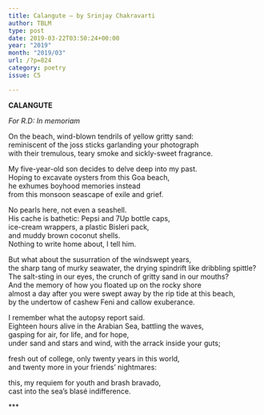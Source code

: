 ```yaml
---
title: Calangute – by Srinjay Chakravarti
author: TBLM
type: post
date: 2019-03-22T03:50:24+00:00
year: "2019"
month: "2019/03"
url: /?p=824
category: poetry
issue: C5

---
```

**CALANGUTE**

_For R.D: In memoriam_

On the beach, wind-blown tendrils of yellow gritty sand:  
reminiscent of the joss sticks garlanding your photograph  
with their tremulous, teary smoke and sickly-sweet fragrance.

My five-year-old son decides to delve deep into my past.  
Hoping to excavate oysters from this Goa beach,  
he exhumes boyhood memories instead  
from this monsoon seascape of exile and grief.

No pearls here, not even a seashell.  
His cache is bathetic: Pepsi and 7Up bottle caps,  
ice-cream wrappers, a plastic Bisleri pack,  
and muddy brown coconut shells.  
Nothing to write home about, I tell him.

But what about the susurration of the windswept years,  
the sharp tang of murky seawater, the drying spindrift like dribbling spittle?  
The salt-sting in our eyes, the crunch of gritty sand in our mouths?  
And the memory of how you floated up on the rocky shore  
almost a day after you were swept away by the rip tide at this beach,  
by the undertow of cashew Feni and callow exuberance.

I remember what the autopsy report said.  
Eighteen hours alive in the Arabian Sea, battling the waves,  
gasping for air, for life, and for hope,  
under sand and stars and wind, with the arrack inside your guts;

fresh out of college, only twenty years in this world,  
and twenty more in your friends’ nightmares:

this, my requiem for youth and brash bravado,  
cast into the sea’s blasé indifference.

\***
